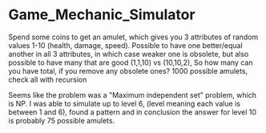 # Game_Mechanic_Simulator
Spend some coins to get an amulet, which gives you 3 attributes of random values 1-10  (health, damage, speed). 
Possible to have one better/equal another in all 3 attributes, in which case weaker one is obsolete, but also possible to have many that are good (1,1,10) vs (10,10,2), So how many can you have total, if you remove any obsolete ones? 1000 possible amulets, check all with recursion

Seems like the problem was a "Maximum independent set" problem, which is NP. I was able to simulate up to level 6, (level meaning each value is between 1 and 6), found a pattern and in conclusion the answer for level 10 is probably 75 possible amulets.
